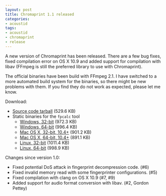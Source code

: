 ```yaml
---
layout: post
title: Chromaprint 1.1 released
categories:
- acoustid
tags:
- acoustid
- chromaprint
- release
---
```


A new version of Chromaprint has been released. There are a few bug fixes, fixed compilation error on OS X 10.9 and added support for compilation with libav (FFmpeg is still the preferred library to use with Chromaprint).

The official binaries have been build with FFmpeg 2.1. I have switched to a more automated build system for the binaries, so there might be new problems with them. If you find they do not work as expected, please let me know.

Download:

 * [Source code tarball](https://bitbucket.org/acoustid/chromaprint/downloads/chromaprint-1.1.tar.gz) (529.6 KB)
 * Static binaries for the `fpcalc` tool
   * [Windows, 32-bit](https://bitbucket.org/acoustid/chromaprint/downloads/chromaprint-fpcalc-1.1-win-i686.zip) (972.3 KB)
   * [Windows, 64-bit](https://bitbucket.org/acoustid/chromaprint/downloads/chromaprint-fpcalc-1.1-win-x86_64.zip) (996.4 KB)
   * [Mac OS X, 32-bit, 10.4+](https://bitbucket.org/acoustid/chromaprint/downloads/chromaprint-fpcalc-1.1-osx-i386.tar.gz) (901.2 KB)
   * [Mac OS X, 64-bit, 10.4+](https://bitbucket.org/acoustid/chromaprint/downloads/chromaprint-fpcalc-1.1-osx-x86_64.tar.gz) (891.1 KB)
   * [Linux, 32-bit](https://bitbucket.org/acoustid/chromaprint/downloads/chromaprint-fpcalc-1.1-linux-i686.tar.gz) (1011.4 KB)
   * [Linux, 64-bit](https://bitbucket.org/acoustid/chromaprint/downloads/chromaprint-fpcalc-1.1-linux-x86_64.tar.gz) (998.9 KB)

Changes since version 1.0:

 - Fixed potential DoS attack in fingerprint decompression code. (#6)
 - Fixed invalid memory read with some fingerprinter configurations. (#5)
 - Fixed compilation with clang on OS X 10.9 (#7, #9)
 - Added support for audio format conversion with libav. (#2, Gordon Pettey)


